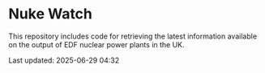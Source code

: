 # Nuke Watch

This repository includes code for retrieving the latest information available on the output of EDF nuclear power plants in the UK.

Last updated: 2025-06-29 04:32